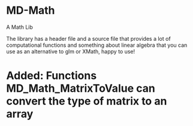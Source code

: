 # MD-Math
A Math Lib

The library has a header file and a source file that provides a lot of computational functions and something about linear algebra that you can use as an alternative to glm or XMath, happy to use!

# Added: Functions MD_Math_MatrixToValue can convert the type of matrix to an array
